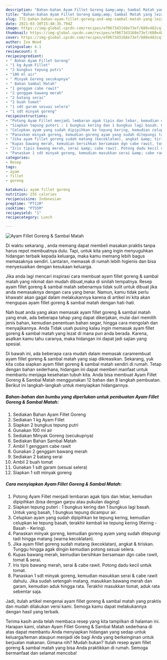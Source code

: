 ```yaml
---
description: "Bahan-bahan Ayam Fillet Goreng &amp;amp; Sambal Matah yang lezat dan Mudah Dibuat"
title: "Bahan-bahan Ayam Fillet Goreng &amp;amp; Sambal Matah yang lezat dan Mudah Dibuat"
slug: 772-bahan-bahan-ayam-fillet-goreng-and-amp-sambal-matah-yang-lezat-dan-mudah-dibuat
date: 2021-03-30T15:48:35.794Z
image: https://img-global.cpcdn.com/recipes/ef0673d3168e73ef/680x482cq70/ayam-fillet-goreng-sambal-matah-foto-resep-utama.jpg
thumbnail: https://img-global.cpcdn.com/recipes/ef0673d3168e73ef/680x482cq70/ayam-fillet-goreng-sambal-matah-foto-resep-utama.jpg
cover: https://img-global.cpcdn.com/recipes/ef0673d3168e73ef/680x482cq70/ayam-fillet-goreng-sambal-matah-foto-resep-utama.jpg
author: Iva Wood
ratingvalue: 4.1
reviewcount: 8
recipeingredient:
- " Bahan Ayam Fillet Goreng"
- "1 kg Ayam Fillet"
- "2 bungkus tepung putri"
- "100 ml air"
- " Minyak Goreng secukupnya"
- " Bahan Sambal Matah"
- "1 genggam cabe rawit"
- "2 genggam bawang merah"
- "2 batang serai"
- "2 buah tomat"
- "1 sdt garam sesuai selera"
- "1 sdt minyak goreng"
recipeinstructions:
- "Potong Ayam Fillet menjadi lembaran agak tipis dan lebar, kemudian dipipihkan (bisa dengan garpu atau pukulan daging)"
- "Siapkan tepung puteri : 1 bungkus kering dan 1 bungkus lagi basah. Untuk yang basah, 1 bungkus tepung dicampur air."
- "Celupkan ayam yang sudah dipipihkan ke tepung kering, kemudian celupkan ke tepung basah, terakhir kembali ke tepung kering (Kering - Basah - Kering)."
- "Panaskan minyak goreng, kemudian goreng ayam yang sudah ditepungi tadi hingga matang (warna kecoklatan)."
- "Jika ayam fillet goreng sudah matang (kecoklatan), angkat &amp; tiriskan. Tunggu hingga agak dingin kemudian potong sesuai selera."
- "Kupas bawang merah, kemudian bersihkan bersamaan dgn cabe rawit, tomat &amp; serai."
- "Iris tipis bawang merah, serai &amp; cabe rawit. Potong dadu kecil untuk tomat."
- "Panaskan 1 sdt minyak goreng, kemudian masukkan serai &amp; cabe rawit dahulu. Jika sudah setengah matang, masukkan bawang merah dan garam, kemudian aduk hingga rata. Terakhir masukkan tomat, aduk rata sebentar saja."
categories:
- Resep
tags:
- ayam
- fillet
- goreng

katakunci: ayam fillet goreng 
nutrition: 255 calories
recipecuisine: Indonesian
preptime: "PT11M"
cooktime: "PT55M"
recipeyield: "1"
recipecategory: Lunch

---
```



![Ayam Fillet Goreng &amp; Sambal Matah](https://img-global.cpcdn.com/recipes/ef0673d3168e73ef/680x482cq70/ayam-fillet-goreng-sambal-matah-foto-resep-utama.jpg)

Di waktu  sekarang , anda memang dapat membeli masakan praktis tanpa harus repot membuatnya dulu. Tapi, untuk kita yang ingin menyuguhkan hidangan terbaik kepada keluarga, maka kamu memang lebih bagus memasaknya sendiri. Lantaran, memasak di rumah lebih higienis dan bisa menyesuaikan dengan kesukaan keluarga.

Jika anda lagi mencari inspirasi cara membuat ayam fillet goreng &amp; sambal matah yang nikmat dan mudah dibuat,maka di sinilah tempatnya. Resep ayam fillet goreng &amp; sambal matah  sebenarnya tidak sulit untuk dibuat jika anda memasaknya dengan cara yang benar. Namun, kamu tidak perlu khawatir akan gagal dalam melakukannya 
karena di artikel ini kita akan mengupas ayam fillet goreng &amp; sambal matah dengan hati-hati.  



Nah buat anda yang akan memasak ayam fillet goreng &amp; sambal matah yang enak, ada beberapa tahap yang dapat dikerjakan, mulai dari memilih jenis bahan, kemudian penentuan bahan segar, hingga cara mengolah dan menyajikannya. Anda Tidak usah pusing kalau ingin memasak ayam fillet goreng &amp; sambal matah yang lezat di mana pun anda berada. Karena, asalkan kamu  tahu caranya, maka hidangan ini dapat jadi sajian yang spesial.

Di bawah ini, ada beberapa cara mudah dalam memasak caramembuat ayam fillet goreng &amp; sambal matah yang siap dikreasikan. Sekarang, yuk kita coba siapkan ayam fillet goreng &amp; sambal matah sendiri di rumah. Tetap dengan bahan sederhana, hidangan ini dapat memberi manfaat untuk membantu menjaga kesehatan tubuh kita. Anda bisa membuat Ayam Fillet Goreng &amp; Sambal Matah menggunakan 12 bahan dan 8 langkah pembuatan. Berikut ini langkah-langkah untuk menyiapkan hidangannya.

<!--inarticleads1-->

##### Bahan-bahan dan bumbu yang diperlukan untuk pembuatan Ayam Fillet Goreng &amp; Sambal Matah:

1. Sediakan  Bahan Ayam Fillet Goreng
1. Sediakan 1 kg Ayam Fillet
1. Siapkan 2 bungkus tepung putri
1. Gunakan 100 ml air
1. Sediakan  Minyak Goreng (secukupnya)
1. Sediakan  Bahan Sambal Matah
1. Ambil 1 genggam cabe rawit
1. Gunakan 2 genggam bawang merah
1. Sediakan 2 batang serai
1. Ambil 2 buah tomat
1. Gunakan 1 sdt garam (sesuai selera)
1. Siapkan 1 sdt minyak goreng




<!--inarticleads2-->

##### Cara menyiapkan Ayam Fillet Goreng &amp; Sambal Matah:

1. Potong Ayam Fillet menjadi lembaran agak tipis dan lebar, kemudian dipipihkan (bisa dengan garpu atau pukulan daging)
1. Siapkan tepung puteri : 1 bungkus kering dan 1 bungkus lagi basah. Untuk yang basah, 1 bungkus tepung dicampur air.
1. Celupkan ayam yang sudah dipipihkan ke tepung kering, kemudian celupkan ke tepung basah, terakhir kembali ke tepung kering (Kering - Basah - Kering).
1. Panaskan minyak goreng, kemudian goreng ayam yang sudah ditepungi tadi hingga matang (warna kecoklatan).
1. Jika ayam fillet goreng sudah matang (kecoklatan), angkat &amp; tiriskan. Tunggu hingga agak dingin kemudian potong sesuai selera.
1. Kupas bawang merah, kemudian bersihkan bersamaan dgn cabe rawit, tomat &amp; serai.
1. Iris tipis bawang merah, serai &amp; cabe rawit. Potong dadu kecil untuk tomat.
1. Panaskan 1 sdt minyak goreng, kemudian masukkan serai &amp; cabe rawit dahulu. Jika sudah setengah matang, masukkan bawang merah dan garam, kemudian aduk hingga rata. Terakhir masukkan tomat, aduk rata sebentar saja.




Jadi, itulah artikel mengenai  ayam fillet goreng &amp; sambal matah  yang praktis dan mudah dilakukan versi kami. Semoga kamu dapat melakukannya dengan hasil yang terbaik. 

Terima kasih anda telah membaca resep yang kita tampilkan di halaman ini. Harapan kami, olahan  Ayam Fillet Goreng &amp; Sambal Matah sederhana di atas dapat membantu Anda menyiapkan hidangan yang sedap untuk keluarga/teman ataupun menjadi ide bagi Anda yang berkeinginan untuk berjualan makanan. Gimana nih? Mudah bukan? Itulah resep ayam fillet goreng &amp; sambal matah yang bisa Anda praktikkan di rumah. Semoga bermanfaat dan selamat mencoba!

